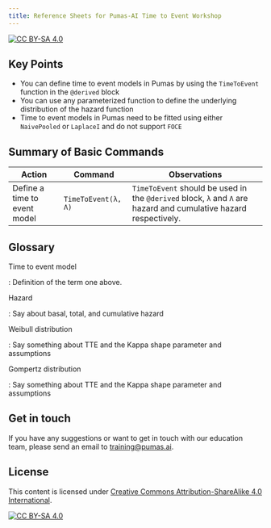 ```yaml
---
title: Reference Sheets for Pumas-AI Time to Event Workshop
---
```


[![CC BY-SA 4.0](https://img.shields.io/badge/License-CC%20BY--SA%204.0-lightgrey.svg)](http://creativecommons.org/licenses/by-sa/4.0/)

## Key Points

- You can define time to event models in Pumas by using the `TimeToEvent` function in the `@derived` block
- You can use any parameterized function to define the underlying distribution of the hazard function
- Time to event models in Pumas need to be fitted using either `NaivePooled` or `LaplaceI` and do not support `FOCE`

## Summary of Basic Commands

| Action                       | Command             | Observations                                                                                                     |
| ---------------------------- | ------------------- | ---------------------------------------------------------------------------------------------------------------- |
| Define a time to event model | `TimeToEvent(λ, Λ)` | `TimeToEvent` should be used in the `@derived` block, `λ` and `Λ` are hazard and cumulative hazard respectively. |

## Glossary

Time to event model

: Definition of the term one above.

Hazard

: Say about basal, total, and cumulative hazard

Weibull distribution

: Say something about TTE and the Kappa shape parameter and assumptions

Gompertz distribution

: Say something about TTE and the Kappa shape parameter and assumptions

## Get in touch

If you have any suggestions or want to get in touch with our education team,
please send an email to <training@pumas.ai>.

## License

This content is licensed under [Creative Commons Attribution-ShareAlike 4.0 International](http://creativecommons.org/licenses/by-sa/4.0/).

[![CC BY-SA 4.0](https://licensebuttons.net/l/by-sa/4.0/88x31.png)](http://creativecommons.org/licenses/by-sa/4.0/)
